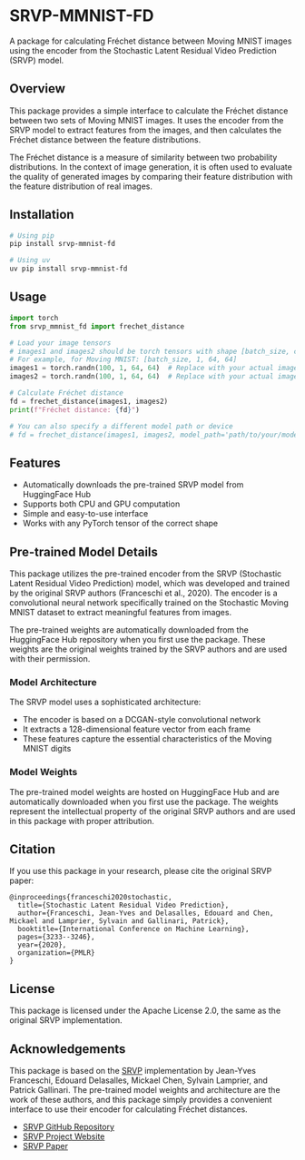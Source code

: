 # SRVP-MMNIST-FD

A package for calculating Fréchet distance between Moving MNIST images using the encoder from the Stochastic Latent Residual Video Prediction (SRVP) model.

## Overview

This package provides a simple interface to calculate the Fréchet distance between two sets of Moving MNIST images. It uses the encoder from the SRVP model to extract features from the images, and then calculates the Fréchet distance between the feature distributions.

The Fréchet distance is a measure of similarity between two probability distributions. In the context of image generation, it is often used to evaluate the quality of generated images by comparing their feature distribution with the feature distribution of real images.

## Installation

```bash
# Using pip
pip install srvp-mmnist-fd

# Using uv
uv pip install srvp-mmnist-fd
```

## Usage

```python
import torch
from srvp_mmnist_fd import frechet_distance

# Load your image tensors
# images1 and images2 should be torch tensors with shape [batch_size, channels, height, width]
# For example, for Moving MNIST: [batch_size, 1, 64, 64]
images1 = torch.randn(100, 1, 64, 64)  # Replace with your actual images
images2 = torch.randn(100, 1, 64, 64)  # Replace with your actual images

# Calculate Fréchet distance
fd = frechet_distance(images1, images2)
print(f"Fréchet distance: {fd}")

# You can also specify a different model path or device
# fd = frechet_distance(images1, images2, model_path='path/to/your/model.pt', device='cpu')
```

## Features

- Automatically downloads the pre-trained SRVP model from HuggingFace Hub
- Supports both CPU and GPU computation
- Simple and easy-to-use interface
- Works with any PyTorch tensor of the correct shape

## Pre-trained Model Details

This package utilizes the pre-trained encoder from the SRVP (Stochastic Latent Residual Video Prediction) model, which was developed and trained by the original SRVP authors (Franceschi et al., 2020). The encoder is a convolutional neural network specifically trained on the Stochastic Moving MNIST dataset to extract meaningful features from images.

The pre-trained weights are automatically downloaded from the HuggingFace Hub repository when you first use the package. These weights are the original weights trained by the SRVP authors and are used with their permission.

### Model Architecture

The SRVP model uses a sophisticated architecture:
- The encoder is based on a DCGAN-style convolutional network
- It extracts a 128-dimensional feature vector from each frame
- These features capture the essential characteristics of the Moving MNIST digits

### Model Weights

The pre-trained model weights are hosted on HuggingFace Hub and are automatically downloaded when you first use the package. The weights represent the intellectual property of the original SRVP authors and are used in this package with proper attribution.

## Citation

If you use this package in your research, please cite the original SRVP paper:

```
@inproceedings{franceschi2020stochastic,
  title={Stochastic Latent Residual Video Prediction},
  author={Franceschi, Jean-Yves and Delasalles, Edouard and Chen, Mickael and Lamprier, Sylvain and Gallinari, Patrick},
  booktitle={International Conference on Machine Learning},
  pages={3233--3246},
  year={2020},
  organization={PMLR}
}
```

## License

This package is licensed under the Apache License 2.0, the same as the original SRVP implementation.

## Acknowledgements

This package is based on the [SRVP](https://github.com/edouardelasalles/srvp) implementation by Jean-Yves Franceschi, Edouard Delasalles, Mickael Chen, Sylvain Lamprier, and Patrick Gallinari. The pre-trained model weights and architecture are the work of these authors, and this package simply provides a convenient interface to use their encoder for calculating Fréchet distances.

- [SRVP GitHub Repository](https://github.com/edouardelasalles/srvp)
- [SRVP Project Website](https://sites.google.com/view/srvp/)
- [SRVP Paper](http://proceedings.mlr.press/v119/franceschi20a.html)
